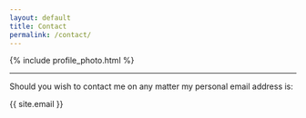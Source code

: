 ```yaml
---
layout: default
title: Contact
permalink: /contact/
---
```


{% include profile_photo.html %}
<hr/>
Should you wish to contact me on any matter my personal email address is:

{{ site.email }}
